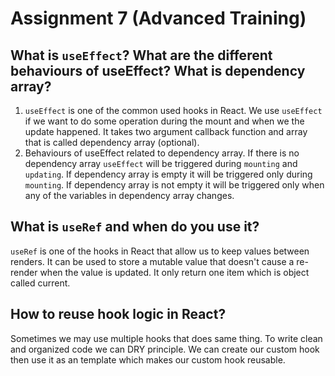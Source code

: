 # Assignment 7 (Advanced Training)

## What is `useEffect`? What are the different behaviours of useEffect? What is dependency array?

1. `useEffect` is one of the common used hooks in React. We use `useEffect` if we want to do some operation during the mount and when we the update happened. It takes two argument callback function and array that is called dependency array (optional).
2. Behaviours of useEffect related to dependency array. If there is no dependency array `useEffect` will be triggered during `mounting` and `updating`. If dependency array is empty it will be triggered only during `mounting`. If dependency array is not empty it will be triggered only when any of the variables in dependency array changes.

## What is `useRef` and when do you use it?

`useRef` is one of the hooks in React that allow us to keep values between renders. It can be used to store a mutable value that doesn't cause a re-render when the value is updated. It only return one item which is object called current.

## How to reuse hook logic in React?

Sometimes we may use multiple hooks that does same thing. To write clean and organized code we can DRY principle. We can create our custom hook then use it as an template which makes our custom hook reusable.
